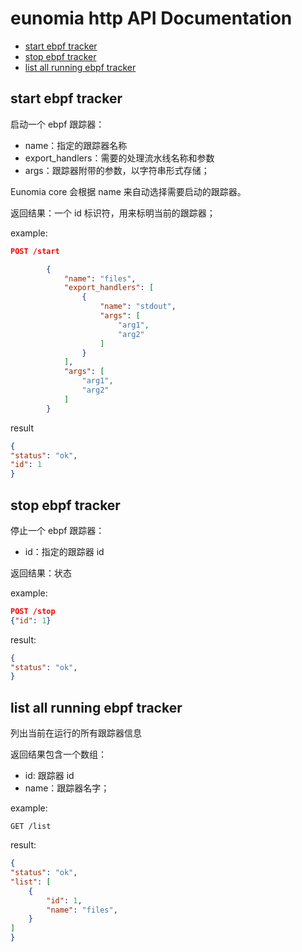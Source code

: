 # eunomia http API Documentation

<!-- TOC -->

- [start ebpf tracker](#start-ebpf-tracker)
- [stop ebpf tracker](#stop-ebpf-tracker)
- [list all running ebpf tracker](#list-all-running-ebpf-tracker)

<!-- /TOC -->

## start ebpf tracker

启动一个 ebpf 跟踪器：

- name：指定的跟踪器名称
- export_handlers：需要的处理流水线名称和参数
- args：跟踪器附带的参数，以字符串形式存储；

Eunomia core 会根据 name 来自动选择需要启动的跟踪器。

返回结果：一个 id 标识符，用来标明当前的跟踪器；

example:
```json
POST /start

        {
            "name": "files",
            "export_handlers": [
                {
                    "name": "stdout",
                    "args": [
                        "arg1",
                        "arg2"
                    ]
                }
            ],
            "args": [
                "arg1",
                "arg2"
            ]
        }
```

result
    
```json
{
"status": "ok",
"id": 1
}
```

## stop ebpf tracker

停止一个 ebpf 跟踪器：

- id：指定的跟踪器 id

返回结果：状态

example:

```json
POST /stop
{"id": 1}
```

result:

```json
{
"status": "ok",
}
```

## list all running ebpf tracker

列出当前在运行的所有跟踪器信息

返回结果包含一个数组：

- id: 跟踪器 id
- name：跟踪器名字；

example:
```
GET /list
```

result:

```json
{
"status": "ok",
"list": [
    {
        "id": 1,
        "name": "files",
    }
]
}
```